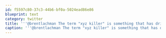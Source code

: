 ```yaml
---
id: f5597c80-37c3-44b6-bf0a-5024ead86e86
blueprint: text
category: twitter
title: '''@brentlachman The term "xyz killer" is something that has driven me nuts for a long time.'
caption: '''@brentlachman The term "xyz killer" is something that has driven me nuts for a long time.'
---
```

